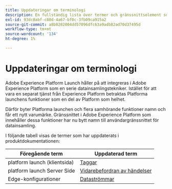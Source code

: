 ```yaml
---
title: Uppdateringar om terminologi
description: En fullständig lista över termer och gränssnittselement som påverkas av Adobe Experience Platform Launch omprofilering.
exl-id: 93dc0abf-c80d-4a67-bf0c-3fb09ca915a2
source-git-commit: a8b0282004dd57096dfc63a9adb82ad70d37495d
workflow-type: tm+mt
source-wordcount: '134'
ht-degree: 1%

---
```


# Uppdateringar om terminologi

Adobe Experience Platform Launch håller på att integreras i Adobe Experience Platform som en serie datainsamlingstekniker. Istället för att vara en separat tjänst från Experience Platform betraktas Platforma launchens funktioner som en del av Platform som helhet.

Därför byter Platforma launchen och flera samhörande funktioner namn och får ett nytt varumärke. Gränssnittet i Adobe Experience Platform som innehåller dessa funktioner har nu bytt namn till användargränssnittet för datainsamling.

I följande tabell visas de termer som har uppdaterats i produktdokumentationen:

| Föregående term | Uppdaterad term |
|---|---|
| platform launch (klientsida) | [Taggar](./home.md) |
| platform launch Server Side | [Vidarebefordran av händelser](./ui/event-forwarding/overview.md) |
| Edge-konfigurationer | [Dataströmmar](https://experienceleague.adobe.com/docs/experience-platform/edge/fundamentals/datastreams.html) |
